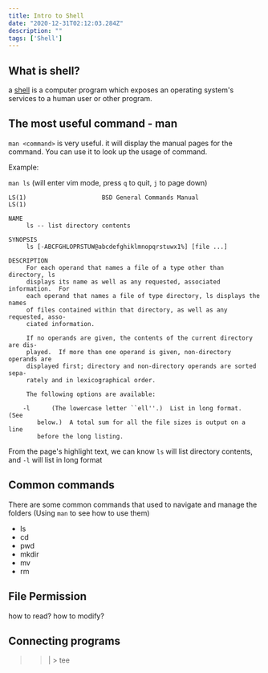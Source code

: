 ```yaml
---
title: Intro to Shell 
date: "2020-12-31T02:12:03.284Z"
description: ""
tags: ['Shell']
---
```


## What is shell?

a [shell](https://en.wikipedia.org/wiki/Shell_(computing)) is a computer program which exposes an operating system's services to a human user or other program.

## The most useful command - man

`man <command>` is very useful. it will display the manual pages for the command. You can use it to look up the usage of command.

Example: 

`man ls` (will enter vim mode, press `q` to quit, `j` to page down)

```bash{4,23}
LS(1)                     BSD General Commands Manual                    LS(1)

NAME
     ls -- list directory contents

SYNOPSIS
     ls [-ABCFGHLOPRSTUW@abcdefghiklmnopqrstuwx1%] [file ...]

DESCRIPTION
     For each operand that names a file of a type other than directory, ls
     displays its name as well as any requested, associated information.  For
     each operand that names a file of type directory, ls displays the names
     of files contained within that directory, as well as any requested, asso-
     ciated information.

     If no operands are given, the contents of the current directory are dis-
     played.  If more than one operand is given, non-directory operands are
     displayed first; directory and non-directory operands are sorted sepa-
     rately and in lexicographical order.

     The following options are available:

    -l      (The lowercase letter ``ell''.)  List in long format.  (See
        below.)  A total sum for all the file sizes is output on a line
        before the long listing.
```

From the page's highlight text, we can know `ls` will list directory contents, and `-l` will list in long format

## Common commands

There are some common commands that used to navigate and manage the folders (Using `man` to see how to use them)

- ls
- cd
- pwd
- mkdir
- mv
- rm

## File Permission
how to read?
how to modify?

## Connecting programs
 >> | >
tee

